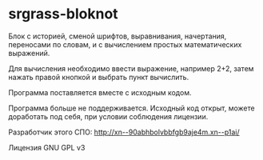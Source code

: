 # srgrass-bloknot

Блок с историей, сменой шрифтов, выравнивания, начертания, переносами по словам, и с вычислением простых математических выражений.

Для вычисления необходимо ввести выражение, например 2+2, затем нажать правой кнопкой и выбрать пункт вычислить.

Программа поставляется вместе с исходным кодом.

Программа больше не поддерживается. Исходный код открыт, можете доработать под себя, при условии соблюдения лицензии.

Разработчик этого СПО: http://xn--90abhbolvbbfgb9aje4m.xn--p1ai/ 

Лицензия GNU GPL v3
